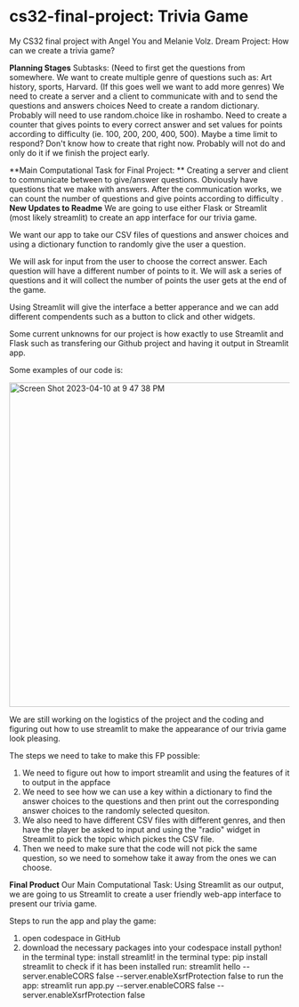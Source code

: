# cs32-final-project: Trivia Game
My CS32 final project with Angel You and Melanie Volz. 
Dream Project: How can we create a trivia game?

**Planning Stages**
Subtasks:
(Need to first get the questions from somewhere. We want to create multiple genre of questions such as: Art history, sports, Harvard. (If this goes well we want to add more genres)
We need to create a server and a client to communicate with and to send the questions and answers choices
Need to create a random dictionary. Probably will need to use random.choice like in roshambo. 
Need to create a counter that gives points to every correct answer and set values for points according to difficulty (ie. 100, 200, 200, 400, 500).
Maybe a time limit to respond? Don't know how to create that right now.
Probably will not do and only do it if we finish the project early.

**Main Computational Task for Final Project: **
Creating a server and client to communicate between to give/answer questions.
Obviously have questions that we make with answers.
After the communication works, we can count the number of questions and give points according to difficulty
.
**New Updates to Readme**
We are going to use either Flask or Streamlit (most likely streamlit) to create an app interface for our trivia game.

We want our app to take our CSV files of questions and answer choices and using a dictionary function to randomly give the user a question.

We will ask for input from the user to choose the correct answer. Each question will have a different number of points to it. We will ask a series of questions and it will collect the number of points the user gets at the end of the game.

Using Streamlit will give the interface a better apperance and we can add different compendents such as a button to click and other widgets.

Some current unknowns for our project is how exactly to use Streamlit and Flask such as transfering our Github project and having it output in Streamlit app.

Some examples of our code is:

<img width="583" alt="Screen Shot 2023-04-10 at 9 47 38 PM" src="https://user-images.githubusercontent.com/130410836/231034254-9876136c-c86e-4303-862d-833230ed09ce.png">
 
 We are still working on the logistics of the project and the coding and figuring out how to use streamlit to make the appearance of our trivia game look pleasing.

The steps we need to take to make this FP possible:
1. We need to figure out how to import streamlit and using the features of it to output in the appface
2. We need to see how we can use a key within a dictionary to find the answer choices to the questions and then print out the corresponding answer choices to the randomly selected quesiton.
3. We also need to have different CSV files with different genres, and then have the player be asked to input and using the "radio" widget in Streamlit to pick the topic which pickes the CSV file.
4. Then we need to make sure that the code will not pick the same question, so we need to somehow take it away from the ones we can choose.

**Final Product**
Our Main Computational Task:
Using Streamlit as our output, we are going to us Streamlit to create a user friendly web-app interface to present our trivia game.

Steps to run the app and play the game:
1. open codespace in GitHub
2. download the necessary packages into your codespace
   install python! 
   in the terminal type: 
   install streamlit!
   in the terminal type: pip install streamlit
   to check if it has been installed run: streamlit hello --server.enableCORS false --server.enableXsrfProtection false
   to run the app: streamlit run app.py  --server.enableCORS false --server.enableXsrfProtection false
